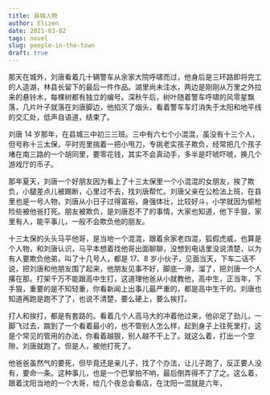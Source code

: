 ```yaml
--- 
title: 县城人物
author: Elizen
date: 2021-03-02
tags: novel
slug: people-in-the-town
draft: true
---
```

那天在城外，刘唐看着几十辆警车从余家大院呼啸而过，他身后是三环路即将完工的人造湖，林县长留下的最后一件作品。湖里尚未注水，两边是刚刚从万里之外拉来的悬铃木，每棵树都有独立的编号。深秋午后，树叶随着警车呼啸的风零星飘落，几片叶子就落在刘唐脚边，他掐灭了烟头，看着警车车灯消失于太阳和地平线的交汇处，低声自语道，结束了。  

刘唐 14 岁那年，在县城三中初三三班。三中有六七个小混混，虽没有十三个人，但号称十三太保，平时兜里揣着一把小甩刀，专挑老实孩子欺负，经常把几个孩子堵在南三路的一个胡同里，要零花钱，其实不会真动手，多半是吓唬吓唬，换几个游戏厅的币子。  

那年夏天，刘唐一个好朋友因为看上了十三太保里一个小混混的女朋友，挨了欺负，小腿差点儿被踢断，心里过不去，找刘唐帮忙。刘唐父亲在公检法上班，在县里也是一号人物，刘唐从小日子过得富裕，身强体壮，比较好斗，小学就因为偷枪险些被他爸打死。朋友被欺负，是刘唐忍不了的事情，大家也知道，他下手狠，家里有人，能平事儿，一般不会欺负他的朋友。  

十三太保的头头马平他哥，是当地一个混混，跟着余家老四混，狐假虎威，也算是个人物，和刘唐认识，马平本想着找他哥出面聊聊，没想到电话里没说清楚，以为有人要欺负他弟，叫了十几号人，都是 17、8 岁小伙子，见面当天，下车二话不说，把刘唐和他朋友围了起来，他朋友见事不好，脚底一滑，溜了，把刘唐一个人撂在那。打架千万不能跟高中生打，这道理他爸从小就教他，高中生，正当年，下手狠，重要的是不知轻重，你看新闻上出事儿最严重的，都是高中生干的。刘唐也知道再跑是跑不了了，也说不清楚，要么硬上，要么挨打。  

打人和挨打，都是有套路的。看着几个人高马大的冲着他过来，他卯足了劲儿，一脚飞过去，踹到了一个看着最小的，也不管别人怎么样，起到身子上往死里打，这是个常见的管用的办法，你看着越狠，别人越不干上了。就这么着，打出一个空隙，刘唐就跑了。但是人，被他打死了。  

他爸爸虽然气的要死，但毕竟还是亲儿子，找了个办法，让儿子跑了，反正要人没有，要命一条。这种事儿，也是一个巴掌拍不响，最后倒弄得不了了之。这么着，跟着沈阳当地的一个大哥，给几个夜总会看店，在沈阳一混就是六年，  
